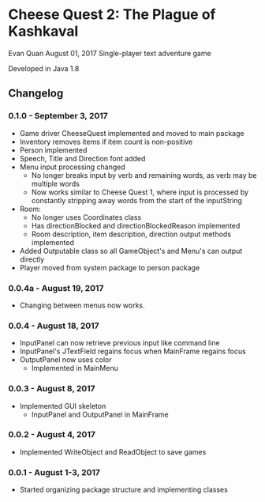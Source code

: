 # Cheese Quest 2: The Plague of Kashkaval

Evan Quan August 01, 2017
Single-player text adventure game

Developed in Java 1.8

## Changelog
### 0.1.0 - September 3, 2017
- Game driver CheeseQuest implemented and moved to main package
- Inventory removes items if item count is non-positive
- Person implemented
- Speech, Title and Direction font added
- Menu input processing changed
    - No longer breaks input by verb and remaining words, as verb may be multiple words
    - Now works similar to Cheese Quest 1, where input is processed by constantly stripping away words from the start of the inputString
- Room:
    - No longer uses Coordinates class
    - Has directionBlocked and directionBlockedReason implemented
    - Room description, item description, direction output methods implemented
- Added Outputable class so all GameObject's and Menu's can output directly
- Player moved from system package to person package
### 0.0.4a - August 19, 2017
- Changing between menus now works.
### 0.0.4 - August 18, 2017
- InputPanel can now retrieve previous input like command line
- InputPanel's JTextField regains focus when MainFrame regains focus
- OutputPanel now uses color
    - Implemented in MainMenu
### 0.0.3 - August 8, 2017
- Implemented GUI skeleton
    - InputPanel and OutputPanel in MainFrame
### 0.0.2 - August 4, 2017
- Implemented WriteObject and ReadObject to save games
### 0.0.1 - August 1-3, 2017
- Started organizing package structure and implementing classes

